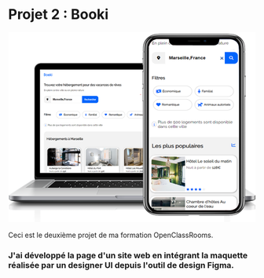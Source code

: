 # Projet 2 : Booki

![Logo du site](https://github.com/CharonTom/my-website/blob/main/src/assets/img/booki.png)

Ceci est le deuxième projet de ma formation OpenClassRooms.

### J'ai développé la page d'un site web en intégrant la maquette réalisée par un designer UI depuis l'outil de design Figma.


